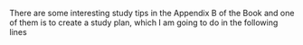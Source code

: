 There are some interesting study tips in the Appendix B of the Book and one of them is to create a study plan, which I am going to do in the following lines 
